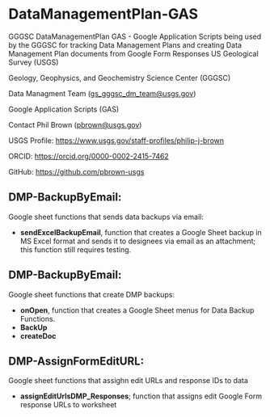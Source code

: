# DataManagementPlan-GAS
GGGSC DataManagementPlan GAS - Google Application Scripts being used by the GGGSC for tracking Data Management Plans and creating Data Management Plan documents from Google Form Responses
US Geological Survey (USGS)

Geology, Geophysics, and Geochemistry Science Center (GGGSC)

Data Managment Team (gs_gggsc_dm_team@usgs.gov)

Google Application Scripts (GAS)

Contact Phil Brown (pbrown@usgs.gov)

USGS Profile: https://www.usgs.gov/staff-profiles/philip-j-brown

ORCID: https://orcid.org/0000-0002-2415-7462

GitHub: https://github.com/pbrown-usgs


## DMP-BackupByEmail:

Google sheet functions that sends data backups via email:

- **sendExcelBackupEmail**, function that creates a Google Sheet backup in MS Excel format and sends it to designees via email as an attachment; this function still requires testing.

## DMP-BackupByEmail:

Google sheet functions that create DMP backups:

- **onOpen**, function that creates a Google Sheet menus for Data Backup Functions.
- **BackUp**
- **createDoc**


## DMP-AssignFormEditURL:
Google sheet functions that assighn edit URLs and response IDs to data

- **assignEditUrlsDMP_Responses**; function that assigns edit Google Form response URLs to worksheet

